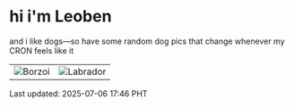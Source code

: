 # hi i'm Leoben

and i like dogs—so have some random dog pics that change whenever my CRON feels like it

|  |  |
|--------|----------|
| ![Borzoi](https://random-dog-vercel.vercel.app/api/random-borzoi?v=1751795171) | ![Labrador](https://random-dog-vercel.vercel.app/api/random-labrador?v=1751795171) |

Last updated: 2025-07-06 17:46 PHT
